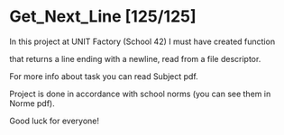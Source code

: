 # Get_Next_Line [125/125]
In this project at UNIT Factory (School 42) I must have created function 

that returns a line ending with a newline, read from a file descriptor.

For more info about task you can read Subject pdf.

Project is done in accordance with school norms (you can see them in Norme pdf).

Good luck for everyone!
